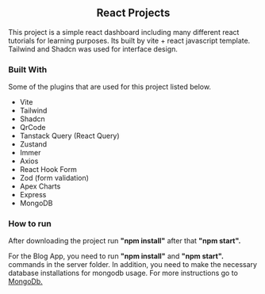  <h2 align="center">React Projects</h2>

This project is a simple react dashboard including many different react tutorials for learning purposes. Its built by vite + react javascript template. Tailwind and Shadcn was used for interface design.

### Built With

Some of the plugins that are used for this project listed below.

<ul>
    <li>Vite</li>
    <li>Tailwind</li>
    <li>Shadcn</li>
    <li>QrCode</li>
    <li>Tanstack Query (React Query)</li>
    <li>Zustand</li>
    <li>Immer</li>
    <li>Axios</li>
    <li>React Hook Form</li>
    <li>Zod (form validation)</li>
    <li>Apex Charts</li>
    <li>Express</li>
    <li>MongoDB</li>
</ul>

### How to run

After downloading the project run **"npm install"** after that **"npm start".**

For the Blog App, you need to run **"npm install"** and **"npm start".** commands in the server folder. In addition, you need to make the necessary database installations for mongodb usage. For more instructions go to <a href='https://www.mongodb.com/'>MongoDb.</a>